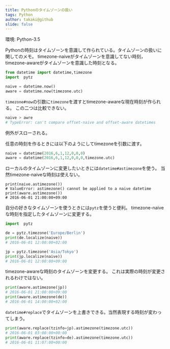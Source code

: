 ```yaml
---
title: Pythonのタイムゾーンの扱い
tags: Python
author: takaki@github
slide: false
---
```

環境: Python-3.5

Pythonの時刻はタイムゾーンを意識して作られている。タイムゾーンの扱いに関してのメモ。
timezone-naiveがタイムゾーンを意識してない時刻，timezone-awareがタイムゾーンを意識した時刻となる。

```python
from datetime import datetime,timezone
import  pytz

naive = datetime.now()
aware = datetime.now(timezone.utc)
```
`timezone#now`の引数に`timezone`を渡すとtimezone-awareな現在時刻が作られる。
この二つは比較できない。

```python
naive > awre 
# TypeError: can't compare offset-naive and offset-aware datetimes
```
例外がスローされる。

任意の時刻を作るときには以下のようにしてtimezoneを引数に渡す。

```python
naive = datetime(2016,6,1,12,0,0,0)
aware = datetime(2016,6,1,12,0,0,0,timezone.utc)
```

ローカルのタイムゾーンに変更したいときには`datetime#astimezone`を使う。
当然timezone-naiveな時刻は使えない。

```
print(naive.astimezone())
# ValueError: astimezone() cannot be applied to a naive datetime
print(aware.astimezone())
# 2016-06-01 21:00:00+09:00
```

自分の好きなタイムゾーンを使うときには`pytz`を使うと便利。
timezone-naiveな時刻を指定したタイムゾーンに変更する。

```python
import  pytz

de = pytz.timezone('Europe/Berlin')
print(de.localize(naive))
# 2016-06-01 12:00:00+02:00

jp = pytz.timezone('Asia/Tokyo')
print(jp.localize(naive))
# 2016-06-01 12:00:00+09:00
```

timezone-awareな時刻のタイムゾーンを変更する。
これは実際の時刻が変更されるわけではない。

```python
print(aware.astimezone(jp))
# 2016-06-01 21:00:00+09:00
print(aware.astimezone(de))
# 2016-06-01 14:00:00+02:00
```

`datetime#replace`でタイムゾーンを上書きできる。当然表現する時刻が変わってしまう。

```python
print(aware.replace(tzinfo=jp).astimezone(timezone.utc))
# 2016-06-01 03:00:00+00:00
print(aware.replace(tzinfo=de).astimezone(timezone.utc))
# 2016-06-01 11:07:00+00:00
```

